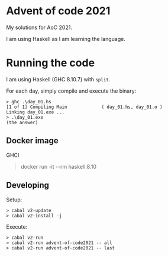 # Advent of code 2021

My solutions for AoC 2021.

I am using Haskell as I am learning the language.  

# Running the code

I am using Haskell (GHC 8.10.7) with `split`.

For each day, simply compile and execute the binary:
```
> ghc .\day_01.hs
[1 of 1] Compiling Main             ( day_01.hs, day_01.o )
Linking day_01.exe ...
> .\day_01.exe
(the answer)
```

## Docker image

GHCI
> docker run -it --rm haskell:8.10

## Developing

Setup:
```
> cabal v2-update
> cabal v2-install -j
```

Execute:
```
> cabal v2-run
> cabal v2-run advent-of-code2021 -- all
> cabal v2-run advent-of-code2021 -- last
```
